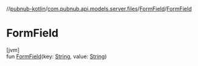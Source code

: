 //[pubnub-kotlin](../../../index.md)/[com.pubnub.api.models.server.files](../index.md)/[FormField](index.md)/[FormField](-form-field.md)

# FormField

[jvm]\
fun [FormField](-form-field.md)(key: [String](https://kotlinlang.org/api/latest/jvm/stdlib/kotlin/-string/index.html), value: [String](https://kotlinlang.org/api/latest/jvm/stdlib/kotlin/-string/index.html))
